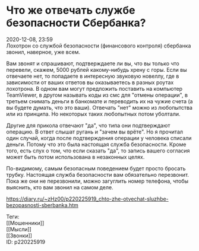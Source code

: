 Что же отвечать службе безопасности Сбербанка?
===============================================

   
 2020-12-08, 23:59   
  Лохотрон со службой безопасности (финансового контроля) сбербанка звонил, наверное, уже всем.   
   
 Вам звонят и спрашивают, подтверждаете ли вы, что вы только что перевели, скажем, 5000 рублей какому-нибудь хрену с горы. Если вы отвечаете нет, то попадаете в интересную звуковую новеллу, где в зависимости от ваших ответов вы оказываетесь в разных роутах лохотрона. В одном вам могут предложить поставить на компьютер TeamViewer, в другом называть коды из смс для "отмены операции", в третьем снимать деньги в банкомате и переводить их на чужие счета (а вы будете думать, что это ваши). Отвечать "нет" можно из любопытства или из принципа. Но некоторых таких любопытных потом уболтали.   
   
 Другие для прикола отвечают "да", что типа они подтверждают операцию. В ответ слышат ругань и "зачем вы врёте". Но я прочитал один случай, когда после подтверждения операции у человека списали деньги. Потому что это была настоящая служба безопасности. Кроме того, есть слух о том, что если сказать "да", то запись вашего согласия может быть потом использована в незаконных целях.   
   
 По-видимому, самым безопасным поведением будет просто бросать трубку. Настоящая служба безопасности вам обязательно перезвонит. Пока же они не перезвонили, можно загуглить номер телефона, чтобы выяснить, кто вам звонил на самом деле.   
    
 <https://diary.ru/~zHz00/p220225919_chto-zhe-otvechat-sluzhbe-bezopasnosti-sberbanka.htm>   
   
 Теги:   
 [[Мошенники]]   
 [[Мысли]]   
 [[Звонки]]   
 ID: p220225919